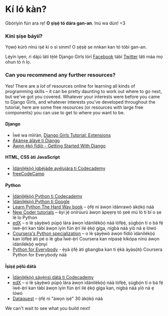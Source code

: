 # Kí ló kàn?

Gbóríyìn fún ara rẹ! **O ṣiṣẹ́ tó dára gan-an**. Inú wa dùn! <3

### Kíni ṣíṣe báyìí?

Yọwọ́ kúrò nínú iṣé kí o sì sinmi! O ṣẹ̀ṣẹ̀ ṣe nnkan kan tó tóbi gan-an.

Lẹ́yìn ìyẹn, ri dájú láti tẹ̀lé Django Girls lórí [Facebook](http://facebook.com/djangogirls) tàbí [Twitter](https://twitter.com/djangogirls) láti máa mọ ohun tó ń lọ.

### Can you recommend any further resources?

Yes! There are a *lot* of resources online for learning all kinds of programming skills – it can be pretty daunting to work out where to go next, but we've got you covered. Whatever your interests were before you came to Django Girls, and whatever interests you've developed throughout the tutorial, here are some free resources (or resources with large free components) you can use to get to where you want to be.

#### Django

- Ìwé wa mìíràn, [Django Girls Tutorial: Extensions](https://tutorial-extensions.djangogirls.org/)
- [Àkànṣe àlàyé ti Django](https://docs.djangoproject.com/en/2.0/intro/tutorial01/)
- [Àwọn ẹ̀kọ́ fídíò - Getting Started With Django](http://www.gettingstartedwithdjango.com/)

#### HTML, CSS àti JavaScript

- [Ìdánilẹ́kọ̀ọ́ ìgbéjáde ayélujára ti Codecademy](https://www.codecademy.com/learn/paths/web-development)
- [freeCodeCamp](https://www.freecodecamp.org/)

#### Python

- [Ìdánilẹ́kọ̀ọ́ Python ti Codecademy](https://www.codecademy.com/learn/learn-python)
- [Ìdánilẹ́kọ̀ọ́ Python ti Google](https://developers.google.com/edu/python/)
- [Learn Python The Hard Way book](http://learnpythonthehardway.org/book/) – ọ̀fẹ́ ni àwọn ìdánrawò àkọ́kọ́ náà
- [New Coder tutorials](http://newcoder.io/tutorials/) – èyí jẹ́ onírúurú àwọn àpẹẹrẹ tó ṣeé mú lò ti bí o ṣe lè lo Python
- [edX](https://www.edx.org/course?search_query=python) – o lè ṣàyẹ̀wò púpọ̀ lára àwọn ìdánilékọ̀ọ́ náà lófẹ̀ẹ́, ṣùgbọ́n tí o bá fẹ́ ìwé-ẹ̀rí kan tàbí àwọn ìyìn fún ẹ̀rí ilé ẹ̀kọ́ gíga, nígbà náà yíò ná ẹ lówó
- [Coursera's Python specialization](https://www.coursera.org/specializations/python) – o lè ṣàyẹ̀wò àwọn fídíò ìdánilékọ̀ọ́ kan lófẹ̀ẹ́ àti pé o lè gba Ìwé-ẹ̀rí Coursera kan nípasẹ̀ kíkópa nínú àwọn ìdánilékọ̀ọ́ wọ̀nyí
- [Python for Everybody](https://www.py4e.com/) - ẹ̀yà ọ̀fẹ́ àti gbangba kan ti ẹ̀kà àyàsọ́tọ̀ Coursera Python for Everybody náà

#### Ìṣiṣẹ́ pẹ̀lú dátà

- [Ìdánilẹ́kọ̀ọ́ sáyẹ́nsì dátà ti Codecademy](https://www.codecademy.com/learn/paths/data-science)
- [edX](https://www.edx.org/course/?search_query=python&subject=Data%20Analysis%20%26%20Statistics) – o lè ṣàyẹ̀wò púpọ̀ lára àwọn ìdánilékọ̀ọ́ náà lófẹ̀ẹ́, ṣùgbọ́n tí o bá fẹ́ ìwé-ẹ̀rí kan tàbí àwọn ìyìn fún ẹ̀rí ilé ẹ̀kọ́ gíga kan, nígbà náà yíò ná ẹ lówó
- [Dataquest](https://www.dataquest.io/) – ọ̀fẹ́ ni "àwọn iṣẹ́" 30 àkọ́kọ́ náà

We can't wait to see what you build next!